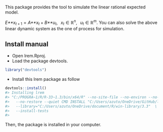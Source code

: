 
<!-- README.md is generated from README.Rmd. Please edit that file -->
This package provides the tool to simulate the linear rational expected model.

*E**x*<sub>*t* + 1</sub> = *A**x*<sub>*t*</sub> + *B**u*<sub>*t*</sub>,   *x*<sub>*t*</sub> ∈ ℝ<sup>*n*</sup>,   *u*<sub>*t*</sub> ∈ ℝ<sup>*m*</sup>.
 You can also solve the above linear dynamic system as the one of process for simulation.

Install manual
--------------

-   Open lrem.Rproj.
-   Load the package devtools.

``` r
library("devtools")
```

-   Install this lrem package as follow

``` r
devtools::install()
#> Installing lrem
#> "C:/PROGRA~1/R/R-33~1.3/bin/x64/R" --no-site-file --no-environ --no-save  \
#>   --no-restore --quiet CMD INSTALL "C:/Users/azuto/OneDrive/GitHub/lrem"  \
#>   --library="C:/Users/azuto/OneDrive/document/R/win-library/3.3"  \
#>   --install-tests
#> 
```

Then, the package is installed in your computer.

